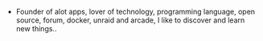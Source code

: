 - Founder of alot apps, lover of technology, programming language, open source, forum, docker, unraid and arcade, I like to discover and learn new things..
  <br>






































